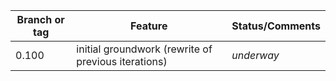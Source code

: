 | Branch or tag | Feature                                             | Status/Comments |
|---------------|-----------------------------------------------------|-----------------|
| 0.100         | initial groundwork (rewrite of previous iterations) | *underway*      |
